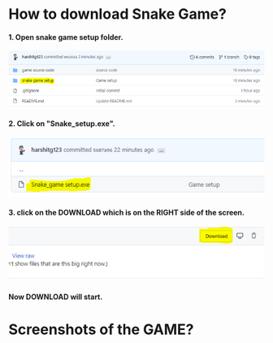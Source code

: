 # How to download Snake Game?

#### 1. Open snake game setup folder.
![](img-1.PNG)

#### 2. Click on "Snake_setup.exe".
![](img-2.PNG)

#### 3. click on the DOWNLOAD which is on the RIGHT side of the screen.
![](img-3.PNG)

#### Now DOWNLOAD will start.

# Screenshots of the GAME?

